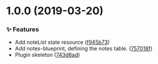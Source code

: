 # 1.0.0 (2019-03-20)


### ✨ Features

* Add noteList state resource ([f945b73](https://github.com/wmfs/tymly-notes-plugin/commit/f945b73))
* Add notes-blueprint, defining the notes table. ([757018f](https://github.com/wmfs/tymly-notes-plugin/commit/757018f))
* Plugin skeleton ([743d6ad](https://github.com/wmfs/tymly-notes-plugin/commit/743d6ad))
